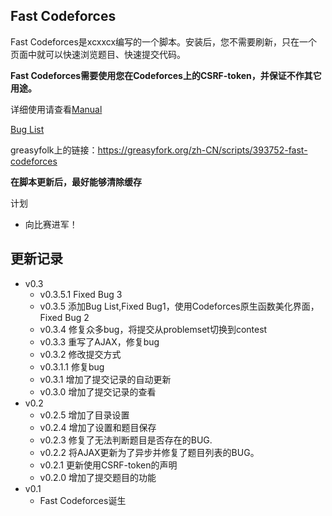 ## Fast Codeforces

Fast Codeforces是xcxxcx编写的一个脚本。安装后，您不需要刷新，只在一个页面中就可以快速浏览题目、快速提交代码。

**Fast Codeforces需要使用您在Codeforces上的CSRF-token，并保证不作其它用途。**

详细使用请查看[Manual](https://github.com/xcx-xcx/fast-codeforces/blob/master/manual.md)

[Bug List](https://github.com/xcx-xcx/fast-codeforces/blob/master/bug.md)

greasyfolk上的链接：<https://greasyfork.org/zh-CN/scripts/393752-fast-codeforces>

**在脚本更新后，最好能够清除缓存**

计划

+ 向比赛进军！

## 更新记录

+ v0.3
	* v0.3.5.1 Fixed Bug 3
	* v0.3.5 添加Bug List,Fixed Bug1，使用Codeforces原生函数美化界面，Fixed Bug 2
	* v0.3.4 修复众多bug，将提交从problemset切换到contest
	* v0.3.3 重写了AJAX，修复bug
	* v0.3.2 修改提交方式
	* v0.3.1.1 修复bug
	* v0.3.1 增加了提交记录的自动更新
	* v0.3.0 增加了提交记录的查看
+ v0.2
	* v0.2.5 增加了目录设置
	* v0.2.4 增加了设置和题目保存
	* v0.2.3 修复了无法判断题目是否存在的BUG.
	* v0.2.2 将AJAX更新为了异步并修复了题目列表的BUG。
	* v0.2.1 更新使用CSRF-token的声明
	* v0.2.0 增加了提交题目的功能
+ v0.1
	* Fast Codeforces诞生
